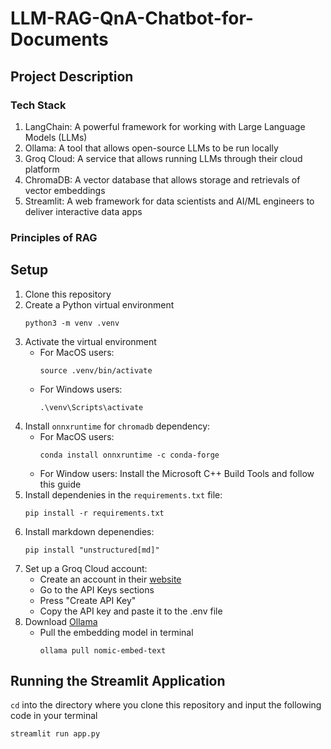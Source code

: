 # LLM-RAG-QnA-Chatbot-for-Documents
## Project Description
### Tech Stack
1. LangChain: A powerful framework for working with Large Language Models (LLMs)
2. Ollama: A tool that allows open-source LLMs to be run locally
3. Groq Cloud: A service that allows running LLMs through their cloud platform
4. ChromaDB: A vector database that allows storage and retrievals of vector embeddings
5. Streamlit: A web framework for data scientists and AI/ML engineers to deliver interactive data apps
### Principles of RAG
## Setup
1. Clone this repository
2. Create a Python virtual environment
   ```
   python3 -m venv .venv
   ```
3. Activate the virtual environment
   - For MacOS users:
     ```
     source .venv/bin/activate
     ```
   - For Windows users:
     ```
     .\venv\Scripts\activate
     ```
4. Install `onnxruntime` for `chromadb` dependency:
   - For MacOS users:
     ```
     conda install onnxruntime -c conda-forge
     ```
   - For Window users: Install the Microsoft C++ Build Tools and follow this guide
5. Install dependenies in the `requirements.txt` file:
   ```
   pip install -r requirements.txt
   ```
6. Install markdown depenendies:
   ```
   pip install "unstructured[md]"
   ```
7. Set up a Groq Cloud account:
   - Create an account in their [website](https://console.groq.com/login)
   - Go to the API Keys sections
   - Press "Create API Key"
   - Copy the API key and paste it to the .env file
8. Download [Ollama](ollama.com)
   - Pull the embedding model in terminal
     ```
     ollama pull nomic-embed-text
     ```
## Running the Streamlit Application
`cd` into the directory where you clone this repository and input the following code in your terminal
```
streamlit run app.py
```
     
